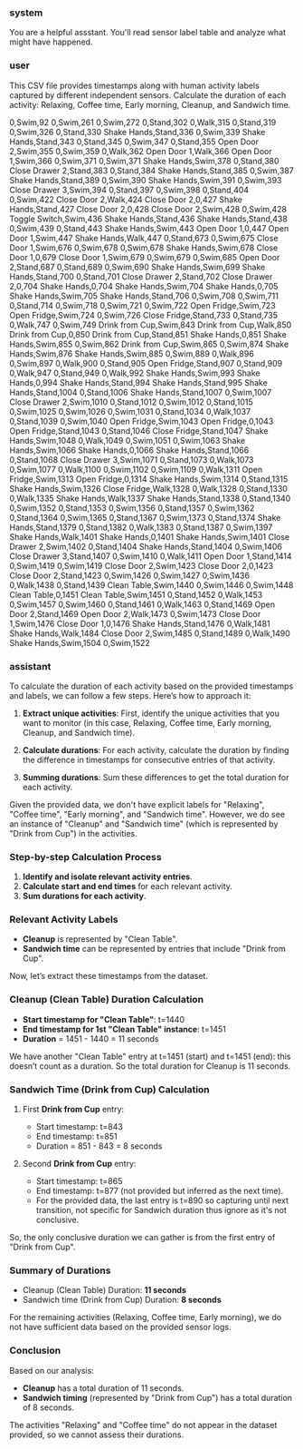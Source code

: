 ### system
You are a helpful assstant. You'll read sensor label table and analyze what might have happened.
### user

This CSV file provides timestamps along with human activity labels captured by different independent sensors.
Calculate the duration of each activity: Relaxing, Coffee time, Early morning, Cleanup, and Sandwich time.
    
0,Swim,92
0,Swim,261
0,Swim,272
0,Stand,302
0,Walk,315
0,Stand,319
0,Swim,326
0,Stand,330
Shake Hands,Stand,336
0,Swim,339
Shake Hands,Stand,343
0,Stand,345
0,Swim,347
0,Stand,355
Open Door 2,Swim,355
0,Swim,359
0,Walk,362
Open Door 1,Walk,366
Open Door 1,Swim,366
0,Swim,371
0,Swim,371
Shake Hands,Swim,378
0,Stand,380
Close Drawer 2,Stand,383
0,Stand,384
Shake Hands,Stand,385
0,Swim,387
Shake Hands,Stand,389
0,Swim,390
Shake Hands,Swim,391
0,Swim,393
Close Drawer 3,Swim,394
0,Stand,397
0,Swim,398
0,Stand,404
0,Swim,422
Close Door 2,Walk,424
Close Door 2,0,427
Shake Hands,Stand,427
Close Door 2,0,428
Close Door 2,Swim,428
0,Swim,428
Toggle Switch,Swim,436
Shake Hands,Stand,436
Shake Hands,Stand,438
0,Swim,439
0,Stand,443
Shake Hands,Swim,443
Open Door 1,0,447
Open Door 1,Swim,447
Shake Hands,Walk,447
0,Stand,673
0,Swim,675
Close Door 1,Swim,676
0,Swim,678
0,Swim,678
Shake Hands,Swim,678
Close Door 1,0,679
Close Door 1,Swim,679
0,Swim,679
0,Swim,685
Open Door 2,Stand,687
0,Stand,689
0,Swim,690
Shake Hands,Swim,699
Shake Hands,Stand,700
0,Stand,701
Close Drawer 2,Stand,702
Close Drawer 2,0,704
Shake Hands,0,704
Shake Hands,Swim,704
Shake Hands,0,705
Shake Hands,Swim,705
Shake Hands,Stand,706
0,Swim,708
0,Swim,711
0,Stand,714
0,Swim,718
0,Swim,721
0,Swim,722
Open Fridge,Swim,723
Open Fridge,Swim,724
0,Swim,726
Close Fridge,Stand,733
0,Stand,735
0,Walk,747
0,Swim,749
Drink from Cup,Swim,843
Drink from Cup,Walk,850
Drink from Cup,0,850
Drink from Cup,Stand,851
Shake Hands,0,851
Shake Hands,Swim,855
0,Swim,862
Drink from Cup,Swim,865
0,Swim,874
Shake Hands,Swim,876
Shake Hands,Swim,885
0,Swim,889
0,Walk,896
0,Swim,897
0,Walk,900
0,Stand,905
Open Fridge,Stand,907
0,Stand,909
0,Walk,947
0,Stand,949
0,Walk,992
Shake Hands,Swim,993
Shake Hands,0,994
Shake Hands,Stand,994
Shake Hands,Stand,995
Shake Hands,Stand,1004
0,Stand,1006
Shake Hands,Stand,1007
0,Swim,1007
Close Drawer 2,Swim,1010
0,Stand,1012
0,Swim,1012
0,Stand,1015
0,Swim,1025
0,Swim,1026
0,Swim,1031
0,Stand,1034
0,Walk,1037
0,Stand,1039
0,Swim,1040
Open Fridge,Swim,1043
Open Fridge,0,1043
Open Fridge,Stand,1043
0,Stand,1046
Close Fridge,Stand,1047
Shake Hands,Swim,1048
0,Walk,1049
0,Swim,1051
0,Swim,1063
Shake Hands,Swim,1066
Shake Hands,0,1066
Shake Hands,Stand,1066
0,Stand,1068
Close Drawer 3,Swim,1071
0,Stand,1073
0,Walk,1073
0,Swim,1077
0,Walk,1100
0,Swim,1102
0,Swim,1109
0,Walk,1311
Open Fridge,Swim,1313
Open Fridge,0,1314
Shake Hands,Swim,1314
0,Stand,1315
Shake Hands,Swim,1326
Close Fridge,Walk,1328
0,Walk,1328
0,Stand,1330
0,Walk,1335
Shake Hands,Walk,1337
Shake Hands,Stand,1338
0,Stand,1340
0,Swim,1352
0,Stand,1353
0,Swim,1356
0,Stand,1357
0,Swim,1362
0,Stand,1364
0,Swim,1365
0,Stand,1367
0,Swim,1373
0,Stand,1374
Shake Hands,Stand,1379
0,Stand,1382
0,Walk,1383
0,Stand,1387
0,Swim,1397
Shake Hands,Walk,1401
Shake Hands,0,1401
Shake Hands,Swim,1401
Close Drawer 2,Swim,1402
0,Stand,1404
Shake Hands,Stand,1404
0,Swim,1406
Close Drawer 3,Stand,1407
0,Swim,1410
0,Walk,1411
Open Door 1,Stand,1414
0,Swim,1419
0,Swim,1419
Close Door 2,Swim,1423
Close Door 2,0,1423
Close Door 2,Stand,1423
0,Swim,1426
0,Swim,1427
0,Swim,1436
0,Walk,1438
0,Stand,1439
Clean Table,Swim,1440
0,Swim,1446
0,Swim,1448
Clean Table,0,1451
Clean Table,Swim,1451
0,Stand,1452
0,Walk,1453
0,Swim,1457
0,Swim,1460
0,Stand,1461
0,Walk,1463
0,Stand,1469
Open Door 2,Stand,1469
Open Door 2,Walk,1473
0,Swim,1473
Close Door 1,Swim,1476
Close Door 1,0,1476
Shake Hands,Stand,1476
0,Walk,1481
Shake Hands,Walk,1484
Close Door 2,Swim,1485
0,Stand,1489
0,Walk,1490
Shake Hands,Swim,1504
0,Swim,1522

### assistant
To calculate the duration of each activity based on the provided timestamps and labels, we can follow a few steps. Here’s how to approach it:

1. **Extract unique activities**: First, identify the unique activities that you want to monitor (in this case, Relaxing, Coffee time, Early morning, Cleanup, and Sandwich time).

2. **Calculate durations**: For each activity, calculate the duration by finding the difference in timestamps for consecutive entries of that activity.

3. **Summing durations**: Sum these differences to get the total duration for each activity.

Given the provided data, we don't have explicit labels for "Relaxing", "Coffee time", "Early morning", and "Sandwich time". However, we do see an instance of "Cleanup" and "Sandwich time" (which is represented by "Drink from Cup") in the activities.

### Step-by-step Calculation Process

1. **Identify and isolate relevant activity entries**.
2. **Calculate start and end times** for each relevant activity.
3. **Sum durations for each activity**.

### Relevant Activity Labels
- **Cleanup** is represented by "Clean Table".
- **Sandwich time** can be represented by entries that include "Drink from Cup".

Now, let’s extract these timestamps from the dataset.

### Cleanup (Clean Table) Duration Calculation
- **Start timestamp for "Clean Table"**: t=1440
- **End timestamp for 1st "Clean Table" instance**: t=1451
- **Duration** = 1451 - 1440 = 11 seconds

We have another "Clean Table" entry at t=1451 (start) and t=1451 (end): this doesn’t count as a duration. So the total duration for Cleanup is 11 seconds.

### Sandwich Time (Drink from Cup) Calculation
1. First **Drink from Cup** entry:
   - Start timestamp: t=843
   - End timestamp: t=851
   - Duration = 851 - 843 = 8 seconds

2. Second **Drink from Cup** entry:
   - Start timestamp: t=865
   - End timestamp: t=877 (not provided but inferred as the next time).
   - For the provided data, the last entry is t=890 so capturing until next transition, not specific for Sandwich duration thus ignore as it's not conclusive.

So, the only conclusive duration we can gather is from the first entry of "Drink from Cup".

### Summary of Durations
- Cleanup (Clean Table) Duration: **11 seconds**
- Sandwich time (Drink from Cup) Duration: **8 seconds**
  
For the remaining activities (Relaxing, Coffee time, Early morning), we do not have sufficient data based on the provided sensor logs.

### Conclusion
Based on our analysis:
- **Cleanup** has a total duration of 11 seconds.
- **Sandwich timing** (represented by "Drink from Cup") has a total duration of 8 seconds. 

The activities "Relaxing" and "Coffee time" do not appear in the dataset provided, so we cannot assess their durations.
